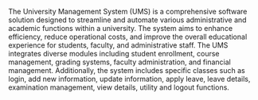 The University Management System (UMS) is a comprehensive software solution designed to streamline and automate various administrative and academic functions within a university. 
The system aims to enhance efficiency, reduce operational costs, and improve the overall educational experience for students, faculty, and administrative staff. The UMS integrates diverse modules including student enrollment, course management, grading systems, faculty administration, and financial management. 
Additionally, the system includes specific classes such as login, add new information, update information, apply leave, leave details, examination management, view details, utility and logout functions. 
